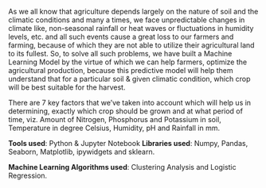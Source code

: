 As we all know that agriculture depends largely on the nature of soil and the climatic conditions and many a times, we face unpredictable changes in climate like, non-seasonal rainfall or heat waves or fluctuations in humidity levels, etc. and all such events cause a great loss to our farmers and farming, because of which they are not able to utilize their agricultural land to its fullest. So, to solve all such problems, we have built a Machine Learning Model by the virtue of which we can help farmers, optimize the agricultural production, because this predictive model will help them understand that for a particular soil & given climatic condition, which crop will be best suitable for the harvest.

There are 7 key factors that we’ve taken into account which will help us in determining, exactly which crop should be grown and at what period of time, viz. Amount of Nitrogen, Phosphorus and Potassium in soil, Temperature in degree Celsius, Humidity, pH and Rainfall in mm.

**Tools used**: Python & Jupyter Notebook 
**Libraries used**: Numpy, Pandas, Seaborn, Matplotlib, ipywidgets and sklearn.

**Machine Learning Algorithms used**: Clustering Analysis and Logistic Regression.
